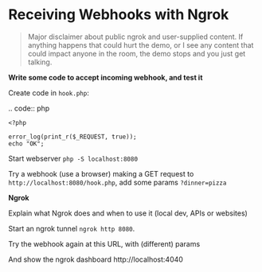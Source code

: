 Receiving Webhooks with Ngrok
=============================

> Major disclaimer about public ngrok and user-supplied content. If anything happens that could hurt the demo, or I see any content that could impact anyone in the room, the demo stops and you just get talking.

**Write some code to accept incoming webhook, and test it**

Create code in ``hook.php``:

.. code:: php

    <?php

    error_log(print_r($_REQUEST, true));
    echo "OK";

Start webserver ``php -S localhost:8080``

Try a webhook (use a browser) making a GET request to ``http://localhost:8080/hook.php``, add some params ``?dinner=pizza``

**Ngrok**

Explain what Ngrok does and when to use it (local dev, APIs or websites)

Start an ngrok tunnel ``ngrok http 8080``.

Try the webhook again at this URL, with (different) params

And show the ngrok dashboard http://localhost:4040

